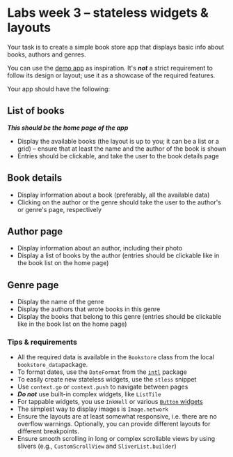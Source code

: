 # Labs week 3 – stateless widgets & layouts

Your task is to create a simple book store app that displays basic info
about books, authors and genres.

You can use the [demo app][demo-app] as inspiration. It's ***not*** a strict
requirement to follow its design or layout; use it as a showcase of the required features.

[demo-app]: https://flutter-at-mini-2024-lab-3.web.app/

Your app should have the following:

## List of books

***This should be the home page of the app***

- Display the available books (the layout is up to you; it can be a list or
  a grid) – ensure that at least the name and the author of the book is shown
- Entries should be clickable, and take the user to the book details page

## Book details

- Display information about a book (preferably, all the available data)
- Clicking on the author or the genre should take the user to the author's or
  genre's page, respectively

## Author page

- Display information about an author, including their photo
- Display a list of books by the author (entries should be clickable like in
  the book list on the home page)

## Genre page

- Display the name of the genre
- Display the authors that wrote books in this genre
- Display the books that belong to this genre (entries should be clickable
  like in the book list on the home page)

### Tips & requirements

- All the required data is available in the `Bookstore` class from the
  local `bookstore_data`package.
- To format dates, use the `DateFormat` from the [`intl`][intl] package
- To easily create new stateless widgets, use the `stless` snippet
- Use `context.go` or `context.push` to navigate between pages
- ***Do not*** use built-in complex widgets, like `ListTile`
- For tappable widgets, you use `InkWell` or various [`Button` widgets][buttons]
- The simplest way to display images is `Image.network`
- Ensure the layouts are at least somewhat responsive, i.e. there are no
  overflow warnings. Optionally, you can provide different layouts for
  different breakpoints.
- Ensure smooth scrolling in long or complex scrollable views by using slivers
  (e.g., `CustomScrollView` and `SliverList.builder`)

[intl]: https://pub.dev/packages/intl

[buttons]: https://api.flutter.dev/flutter/material/ButtonStyle-class.html#material-3-button-types

[cached-network-image]: https://pub.dev/packages/cached_network_image
